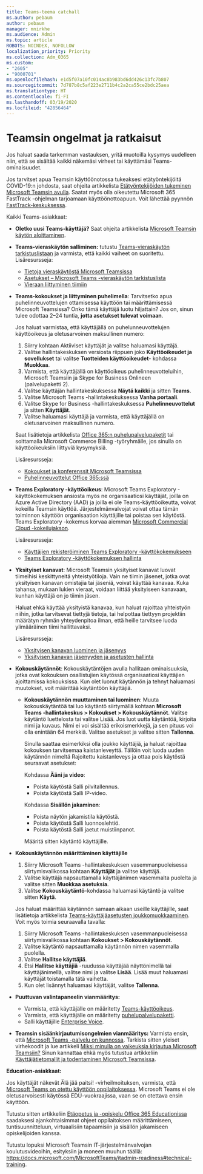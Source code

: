 ```yaml
---
title: Teams-teema catchall
ms.author: pebaum
author: pebaum
manager: mnirkhe
ms.audience: Admin
ms.topic: article
ROBOTS: NOINDEX, NOFOLLOW
localization_priority: Priority
ms.collection: Adm_O365
ms.custom:
- "2605"
- "9000701"
ms.openlocfilehash: e1d5f07a10fc014ac8b983bd6dd426c13fc7b807
ms.sourcegitcommit: 7d787b8c5af223e2711b4c2a2ca55ce2bdc25aea
ms.translationtype: HT
ms.contentlocale: fi-FI
ms.lasthandoff: 03/19/2020
ms.locfileid: "42856464"
---
```

# <a name="teams-common-issues-and-resolutions"></a>Teamsin ongelmat ja ratkaisut

Jos haluat saada tarkemman vastauksen, yritä muotoilla kysymys uudelleen niin, että se sisältää kaikki näkemäsi virheet tai käyttämäsi Teams-ominaisuudet.

Jos tarvitset apua Teamsin käyttöönotossa tukeaksesi etätyöntekijöitä COVID-19:n johdosta, saat ohjeita artikkelista [Etätyöntekijöiden tukeminen Microsoft Teamsin avulla](https://docs.microsoft.com/microsoftteams/support-remote-work-with-teams). Saatat myös olla oikeutettu Microsoft 365 FastTrack -ohjelman tarjoamaan käyttöönottoapuun. Voit lähettää pyynnön [FastTrack-keskuksessa](https://www.microsoft.com/fasttrack).

Kaikki Teams-asiakkaat:

- **Oletko uusi Teams-käyttäjä?** Saat ohjeita artikkelista [Microsoft Teamsin käytön aloittaminen](https://docs.microsoft.com/microsoftteams/get-started-with-teams-quick-start).
- **Teams-vieraskäytön salliminen:** tutustu [Teams-vieraskäytön tarkistuslistaan](https://docs.microsoft.com/microsoftteams/guest-access-checklist) ja varmista, että kaikki vaiheet on suoritettu. Lisäresursseja:
    - [Tietoja vieraskäytöstä Microsoft Teamsissa](https://docs.microsoft.com/microsoftteams/guest-access)
    - [Asetukset – Microsoft Teams -vieraskäytön tarkistuslista](https://docs.microsoft.com/microsoftteams/guest-access-checklist)
    - [Vieraan liittyminen tiimiin](https://docs.microsoft.com/microsoftteams/guest-joins)

- **Teams-kokoukset ja liittyminen puhelimella**: Tarvitsetko apua puhelinneuvottelujen ottamisessa käyttöön tai määrittämisessä Microsoft Teamsissa? Onko tämä käyttäjä luotu hiljattain? Jos on, sinun tulee odottaa 2–24 tuntia, **jotta asetukset tulevat voimaan**. 

    Jos haluat varmistaa, että käyttäjällä on puhelunneuvottelujen käyttöoikeus ja oletusarvoinen maksullinen numero:
    1.    Siirry kohtaan Aktiiviset käyttäjät ja valitse haluamasi käyttäjä.
    2.    Valitse hallintakeskuksen versiosta riippuen joko **Käyttöoikeudet ja sovellukset** tai valitse **Tuotteiden käyttöoikeudet**- kohdassa **Muokkaa**.
    3.    Varmista, että käyttäjällä on käyttöoikeus puhelinneuvotteluihin, Microsoft Teamsiin ja Skype for Business Onlineen (palvelupaketti 2).
    4.    Valitse käyttäjän hallintakeskuksessa **Näytä kaikki** ja sitten **Teams**.
    5.    Valitse Microsoft Teams -hallintakeskuksessa **Vanha portaali**.
    6.    Valitse Skype for Business -hallintakeskuksessa **Puhelinneuvottelut** ja sitten **Käyttäjät**.
    7.    Valitse haluamasi käyttäjä ja varmista, että käyttäjällä on oletusarvoinen maksullinen numero.
    
    Saat lisätietoja artikkelista [Office 365:n puhelupalvelupaketit](https://docs.microsoft.com/microsoftteams/calling-plans-for-office-365) tai soittamalla Microsoft Commerce Billing -työryhmälle, jos sinulla on käyttöoikeuksiin liittyviä kysymyksiä.

    Lisäresursseja:

    - [Kokoukset ja konferenssit Microsoft Teamsissa](https://docs.microsoft.com/microsoftteams/deploy-meetings-microsoft-teams-landing-page)
    - [Puhelinneuvottelut Office 365:ssä](https://docs.microsoft.com/microsoftteams/audio-conferencing-in-office-365)

- **Teams Exploratory -käyttöoikeus**: Microsoft Teams Exploratory -käyttökokemuksen ansiosta myös ne organisaatiosi käyttäjät, joilla on Azure Active Directory (AAD) ja joilla ei ole Teams-käyttöoikeutta, voivat kokeilla Teamsin käyttöä. Järjestelmänvalvojat voivat ottaa tämän toiminnon käyttöön organisaation käyttäjille tai poistaa sen käytöstä. Teams Exploratory -kokemus korvaa aiemman [Microsoft Commercial Cloud -kokeilujakson](https://docs.microsoft.com/microsoftteams/iw-trial-teams).

    Lisäresursseja:

    - [Käyttäjien rekisteröiminen Teams Exploratory -käyttökokemukseen](https://docs.microsoft.com/microsoftteams/teams-exploratory#how-users-sign-up-for-the-teams-exploratory-experience)
    - [Teams Exploratory -käyttökokemuksen hallinta](https://docs.microsoft.com/microsoftteams/teams-exploratory#manage-the-teams-exploratory-experience)

- **Yksityiset kanavat**: Microsoft Teamsin yksityiset kanavat luovat tiimeihisi keskittyneitä yhteistyötiloja. Vain ne tiimin jäsenet, jotka ovat yksityisen kanavan omistajia tai jäseniä, voivat käyttää kanavaa. Kuka tahansa, mukaan lukien vieraat, voidaan liittää yksityiseen kanavaan, kunhan käyttäjä on jo tiimin jäsen.

    Haluat ehkä käyttää yksityistä kanavaa, kun haluat rajoittaa yhteistyön niihin, jotka tarvitsevat tiettyjä tietoja, tai helpottaa tiettyyn projektiin määrätyn ryhmän yhteydenpitoa ilman, että heille tarvitsee luoda ylimääräinen tiimi hallittavaksi.

    Lisäresursseja:
    - [Yksityisen kanavan luominen ja jäsenyys](https://docs.microsoft.com/microsoftteams/private-channels#private-channel-creation-and-membership)
    - [Yksityisen kanavan jäsenyyden ja asetusten hallinta](https://docs.microsoft.com/microsoftteams/private-channels#manage-private-channel-membership-and-settings)

- **Kokouskäytännöt**: Kokouskäytäntöjen avulla hallitaan ominaisuuksia, jotka ovat kokouksen osallistujien käytössä organisaatiosi käyttäjien ajoittamissa kokouksissa. Kun olet luonut käytännön ja tehnyt haluamasi muutokset, voit määrittää käytäntöön käyttäjiä. 
    - **Kokouskäytännön muuttaminen tai luominen**: Muuta kokouskäytäntöä tai luo käytäntö siirtymällä kohtaan **Microsoft Teams -hallintakeskus > Kokoukset > Kokouskäytännöt**. Valitse käytäntö luettelosta tai valitse Lisää. Jos luot uutta käytäntöä, kirjoita nimi ja kuvaus. Nimi ei voi sisältää erikoismerkkejä, ja sen pituus voi olla enintään 64 merkkiä. Valitse asetukset ja valitse sitten **Tallenna**.

        Sinulla saattaa esimerkiksi olla joukko käyttäjiä, ja haluat rajoittaa kokouksen tarvitsemaa kaistanleveyttä. Tällöin voit luoda uuden käytännön nimeltä Rajoitettu kaistanleveys ja ottaa pois käytöstä seuraavat asetukset:

        Kohdassa **Ääni ja video**:
        - Poista käytöstä Salli pilvitallennus.
        - Poista käytöstä Salli IP-video.

        Kohdassa **Sisällön jakaminen**:
        - Poista näytön jakamistila käytöstä.
        - Poista käytöstä Salli luonnoslehtiö.
        - Poista käytöstä Salli jaetut muistiinpanot.

        Määritä sitten käytäntö käyttäjille.

- **Kokouskäytännön määrittäminen käyttäjille**

    1. Siirry Microsoft Teams -hallintakeskuksen vasemmanpuoleisessa siirtymisvalikossa kohtaan **Käyttäjät** ja valitse käyttäjä.
    2. Valitse käyttäjä napsauttamalla käyttäjänimen vasemmalta puolelta ja valitse sitten **Muokkaa asetuksia**.
    3. Valitse **Kokouskäytäntö**-kohdassa haluamasi käytäntö ja valitse sitten **Käytä**.

    Jos haluat määrittää käytännön samaan aikaan useille käyttäjille, saat lisätietoja artikkelista [Teams-käyttäjäasetusten joukkomuokkaaminen](https://docs.microsoft.com/microsoftteams/edit-user-settings-in-bulk). Voit myös toimia seuraavalla tavalla:

    1. Siirry Microsoft Teams -hallintakeskuksen vasemmanpuoleisessa siirtymisvalikossa kohtaan **Kokoukset > Kokouskäytännöt**.
    2. Valitse käytäntö napsauttamalla käytännön nimen vasemmalla puolella.
    3. Valitse **Hallitse käyttäjiä**.
    4. Etsi **Hallitse käyttäjiä** -ruudussa käyttäjää näyttönimellä tai käyttäjänimellä, valitse nimi ja valitse **Lisää**. Lisää muut haluamasi käyttäjät toistamalla tätä vaihetta.
    5. Kun olet lisännyt haluamasi käyttäjät, valitse **Tallenna**.

- **Puuttuvan valintapaneelin vianmääritys:**  

    - Varmista, että käyttäjälle on määritetty [Teams-käyttöoikeus](https://docs.microsoft.com/MicrosoftTeams/assign-teams-licenses).
    - Varmista, että käyttäjälle on määritetty [puhelupalvelupaketti](https://docs.microsoft.com/MicrosoftTeams/calling-plan-landing-page).
    - Salli käyttäjille [Enterprise Voice](https://docs.microsoft.com/skypeforbusiness/skype-for-business-hybrid-solutions/plan-your-phone-system-cloud-pbx-solution/enable-users-for-enterprise-voice-online-and-phone-system-voicemail#to-enable-your-users-for-phone-system-in-office-365-voice-and-voicemail).

- **Teamsin sisäänkirjautumisongelmien vianmääritys:** Varmista ensin, että [Microsoft Teams -palvelu on kunnossa](https://admin.microsoft.com/Adminportal/Home?source=applauncher#/servicehealth). Tarkista sitten yleiset virhekoodit ja lue artikkeli [Miksi minulla on vaikeuksia kirjautua Microsoft Teamsiin?](https://support.office.com/article/a02f683b-61a3-4008-9447-ee60c5593b0f)  Sinun kannattaa ehkä myös tutustua artikkeliin [Käyttäjätietomallit ja todentaminen Microsoft Teamsissa](https://docs.microsoft.com/MicrosoftTeams/identify-models-authentication).

**Education-asiakkaat:**

Jos käyttäjät näkevät Älä jää paitsi! -virheilmoituksen, varmista, että [Microsoft Teams on otettu käyttöön oppilaitoksessa](https://docs.microsoft.com/microsoft-365/education/intune-edu-trial/enable-microsoft-teams). Microsoft Teams ei ole oletusarvoisesti käytössä EDU-vuokraajissa, vaan se on otettava ensin käyttöön.

Tutustu sitten artikkeliin [Etäopetus ja -opiskelu Office 365 Educationissa](https://support.office.com/article/remote-teaching-and-learning-in-office-365-education-f651ccae-7b65-478b-8366-51bb884025c4) saadaksesi ajankohtaisimmat ohjeet oppilaitoksen määrittämiseen, tuntisuunnitteluun, virtuaalisiin tapaamisiin ja sisällön jakamiseen opiskelijoiden kanssa.

Tutustu lopuksi Microsoft Teamsin IT-järjestelmänvalvojan koulutusvideoihin, esityksiin ja moneen muuhun täällä: https://docs.microsoft.com/MicrosoftTeams/itadmin-readiness#technical-training. 

